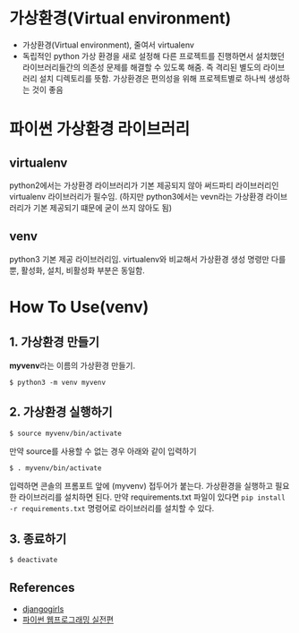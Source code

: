 가상환경(Virtual environment)
===

* 가상환경(Virtual environment), 줄여서 virtualenv
* 독립적인 python 가상 환경을 새로 설정해 다른 프로젝트를 진행하면서 설치했던 라이브러리들간의 의존성 문제를 해결할 수 있도록 해줌. 즉 격리된 별도의 라이브러리 설치 디렉토리를 뜻함. 가상환경은 편의성을 위해 프로젝트별로 하나씩 생성하는 것이 좋음

# 파이썬 가상환경 라이브러리
## virtualenv
python2에서는 가상환경 라이브러리가 기본 제공되지 않아 써드파티 라이브러리인 virtualenv 라이브러리가 필수임. (하지만 python3에서는 vevn라는 가상환경 라이브러리가 기본 제공되기 떄문에 굳이 쓰지 않아도 됨)

## venv
python3 기본 제공 라이브러리임. virtualenv와 비교해서 가상환경 생성 명령만 다를 뿐, 활성화, 설치, 비활성화 부분은 동일함.


# How To Use(venv)

## 1. 가상환경 만들기
**myvenv**라는 이름의 가상환경 만들기. 

```
$ python3 -m venv myvenv
```

## 2. 가상환경 실행하기

```
$ source myvenv/bin/activate
```

만약 source를 사용할 수 없는 경우 아래와 같이 입력하기
```
$ . myvenv/bin/activate
```

입력하면 콘솔의 프롬포트 앞에 (myvenv) 접두어가 붙는다. 가상환경을 실행하고 필요한 라이브러리를 설치하면 된다. 만약 requirements.txt 파일이 있다면 `pip install -r requirements.txt` 명령어로 라이브러리를 설치할 수 있다.

## 3. 종료하기
```
$ deactivate
```

## References

- [djangogirls](https://tutorial.djangogirls.org/ko/installation/)
- [파이썬 웹프로그래밍 실전편](https://medium.com/%EB%8F%84%EC%84%9C-%ED%8C%8C%EC%9D%B4%EC%8D%AC-%EC%9B%B9%ED%94%84%EB%A1%9C%EA%B7%B8%EB%9E%98%EB%B0%8D-%EC%8B%A4%EC%A0%84%ED%8E%B8-%EC%9A%94%EC%95%BD/chapter-6-%EA%B0%80%EC%83%81-%ED%99%98%EA%B2%BD-%EC%82%AC%EC%9A%A9%ED%95%98%EA%B8%B0-%EC%83%88%EB%A1%AD%EA%B2%8C-%EC%A0%95%EB%A6%AC-30d5940de012)